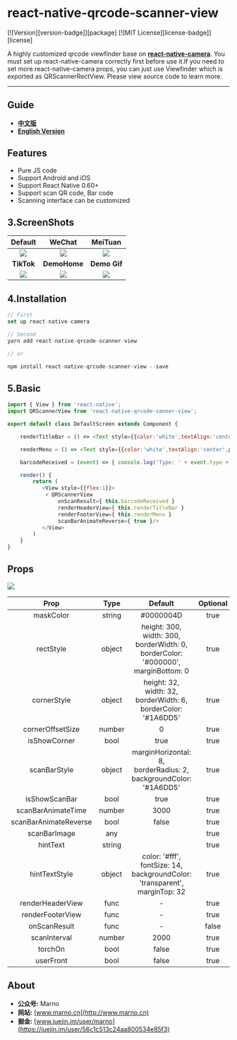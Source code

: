 # react-native-qrcode-scanner-view

[![Version][version-badge]][package]
[![MIT License][license-badge]][license]

A highly customized qrcode viewfinder base on **[react-native-camera](https://github.com/react-native-community/react-native-camera)**. You must set up react-native-camera correctly first before use it.If you need to set more react-native-camera props, you can just use Viewfinder which is exported as QRScannerRectView. Please view source code to learn more.

----

## Guide

- [**中文版**](https://github.com/MarnoDev/AC-QRCode-RN/blob/master/README_CN.md)
- [**English Version**](https://github.com/MarnoDev/AC-QRCode-RN/blob/master/README.md)

## Features

- Pure JS code
- Support Android and iOS
- Support React Native 0.60+
- Support scan QR code, Bar code
- Scanning interface can be customized

## 3.ScreenShots

| **Default**  | **WeChat** |  **MeiTuan**  |
| :----------: | :--------: | :-----------: |
|![](https://github.com/MarnoDev/AC-QRCode-RN/blob/master/screenshots/default.jpg)|![](https://github.com/MarnoDev/AC-QRCode-RN/blob/master/screenshots/wechat.jpg)|![](https://github.com/MarnoDev/AC-QRCode-RN/blob/master/screenshots/meituan.jpg)|
| **TikTok**  | **DemoHome** | **Demo Gif** |
|![](https://github.com/MarnoDev/AC-QRCode-RN/blob/master/screenshots/tiktok.jpg)|![](https://github.com/MarnoDev/AC-QRCode-RN/blob/master/screenshots/demo.jpg)|![](https://github.com/MarnoDev/AC-QRCode-RN/blob/master/screenshots/video.gif)|

## 4.Installation

```JavaSCript
// First
set up react-native-camera

// Second
yarn add react-native-qrcode-scanner-view

// or

npm install react-native-qrcode-scanner-view --save
```

## 5.Basic

```JavaScript
import { View } from 'react-native';
import QRScannerView from 'react-native-qrcode-sanner-view';

export default class DefaultScreen extends Component {

    renderTitleBar = () => <Text style={{color:'white',textAlign:'center',padding:16}}>Title</Text>

    renderMenu = () => <Text style={{color:'white',textAlign:'center',padding:16}}>Menu</Text>

    barcodeReceived = (event) => { console.log('Type: ' + event.type + '\nData: ' + event.data) };

    render() {
        return (
           <View style={{flex:1}}>
            < QRScannerView
                onScanResult={ this.barcodeReceived }
                renderHeaderView={ this.renderTitleBar }
                renderFooterView={ this.renderMenu }
                scanBarAnimateReverse={ true }/>
           </View>
        )
    }
}
```

## Props

![](https://github.com/MarnoDev/AC-QRCode-RN/blob/master/screenshots/props.png)

|Prop|Type|Default|Optional|
| :-------------------: | :----: | :----------------------------------------------------------------------------------------------: | :---: |
|       maskColor       | string |                                            #0000004D                                             | true  |
|       rectStyle       | object | height: 300, <br>width: 300, <br>borderWidth: 0, <br>borderColor: '#000000', <br>marginBottom: 0 | true  |
|      cornerStyle      | object |            height: 32, <br>width: 32, <br>borderWidth: 6, <br>borderColor: '#1A6DD5'             | true  |
|   cornerOffsetSize    | number |                                                0                                                 | true  |
|     isShowCorner      |  bool  |                                               true                                               | true  |
|     scanBarStyle      | object |             marginHorizontal: 8, <br>borderRadius: 2, <br>backgroundColor: '#1A6DD5'             | true  |
|     isShowScanBar     |  bool  |                                               true                                               | true  |
|  scanBarAnimateTime   | number |                                               3000                                               | true  |
| scanBarAnimateReverse |  bool  |                                              false                                               | true  |
|     scanBarImage      |  any   |                                                                                                  | true  |
|       hintText        | string |                                                                                                  | true  |
|     hintTextStyle     | object |      color: '#fff', <br>fontSize: 14, <br>backgroundColor: 'transparent', <br>marginTop: 32      | true  |
|   renderHeaderView    |  func  |                                                -                                                 | true  |
|   renderFooterView    |  func  |                                                -                                                 | true  |
|     onScanResult      |  func  |                                                -                                                 | false |
|     scanInterval      | number |                                               2000                                               | true  |
|        torchOn        |  bool  |                                              false                                               | true  |
|       userFront       |  bool  |                                              false                                               | true  |

## About

- **公众号:** Marno
- **网站:** [www.marno.cn](http://www.marno.cn)
- **掘金:** [www.juejin.im/user/marno](https://juejin.im/user/56c1c513c24aa800534e85f3)
